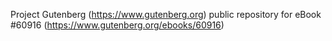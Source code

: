 Project Gutenberg (https://www.gutenberg.org) public repository for eBook #60916 (https://www.gutenberg.org/ebooks/60916)
